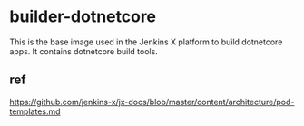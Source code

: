 # builder-dotnetcore

This is the base image used in the Jenkins X platform to build dotnetcore apps.  It contains dotnetcore build tools.


## ref

https://github.com/jenkins-x/jx-docs/blob/master/content/architecture/pod-templates.md